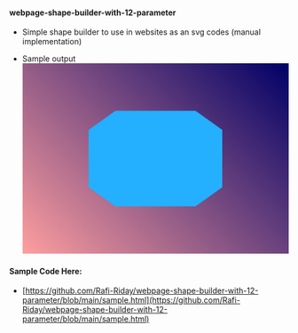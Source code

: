#### webpage-shape-builder-with-12-parameter
* Simple shape builder to use in websites as an svg codes (manual implementation)

* Sample output
![sample.png](/img/sample.png)
#### Sample Code Here:
* [https://github.com/Rafi-Riday/webpage-shape-builder-with-12-parameter/blob/main/sample.html](https://github.com/Rafi-Riday/webpage-shape-builder-with-12-parameter/blob/main/sample.html)

